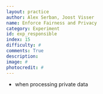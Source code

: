 ```yaml
---
layout: practice
author: Alex Serban, Joost Visser
name: Enforce Fairness and Privacy
category: Experiment
id: exp_responsible
index: 15
difficulty: #
comments: True
description:
image: #
photocredit: #
---
```



- when processing private data